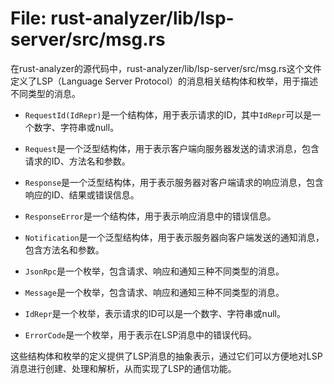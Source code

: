 # File: rust-analyzer/lib/lsp-server/src/msg.rs

在rust-analyzer的源代码中，rust-analyzer/lib/lsp-server/src/msg.rs这个文件定义了LSP（Language Server Protocol）的消息相关结构体和枚举，用于描述不同类型的消息。

- `RequestId(IdRepr)`是一个结构体，用于表示请求的ID，其中`IdRepr`可以是一个数字、字符串或null。
- `Request`是一个泛型结构体，用于表示客户端向服务器发送的请求消息，包含请求的ID、方法名和参数。
- `Response`是一个泛型结构体，用于表示服务器对客户端请求的响应消息，包含响应的ID、结果或错误信息。
- `ResponseError`是一个结构体，用于表示响应消息中的错误信息。
- `Notification`是一个泛型结构体，用于表示服务器向客户端发送的通知消息，包含方法名和参数。
- `JsonRpc`是一个枚举，包含请求、响应和通知三种不同类型的消息。

- `Message`是一个枚举，包含请求、响应和通知三种不同类型的消息。
- `IdRepr`是一个枚举，表示请求的ID可以是一个数字、字符串或null。
- `ErrorCode`是一个枚举，用于表示在LSP消息中的错误代码。

这些结构体和枚举的定义提供了LSP消息的抽象表示，通过它们可以方便地对LSP消息进行创建、处理和解析，从而实现了LSP的通信功能。

